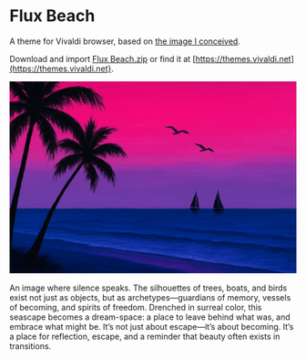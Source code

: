 # Flux Beach

A theme for Vivaldi browser, based on [the image I conceived](https://fortc.com/blog/flux-beach/). 

Download and import [Flux Beach.zip](./Flux&20Beach.zip) or find it at [https://themes.vivaldi.net](https://themes.vivaldi.net}.

![Flux Beach](./flux-beach.png)

An image where silence speaks. The silhouettes of trees, boats, and birds exist not just as objects, but as archetypes—guardians of memory, vessels of becoming, and spirits of freedom. Drenched in surreal color, this seascape becomes a dream-space: a place to leave behind what was, and embrace what might be. It’s not just about escape—it’s about becoming. It’s a place for reflection, escape, and a reminder that beauty often exists in transitions.
